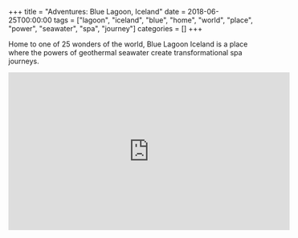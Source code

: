 +++
title = "Adventures: Blue Lagoon, Iceland"
date = 2018-06-25T00:00:00
tags = ["lagoon", "iceland", "blue", "home", "world", "place", "power", "seawater", "spa", "journey"]
categories = []
+++


Home to one of 25 wonders of the world, Blue Lagoon Iceland is a place where the powers of geothermal seawater create transformational spa journeys.

<iframe width="560" height="315" src="https://www.youtube.com/embed/afQeeP9qyuI" frameborder="0" allow="autoplay; encrypted-media" allowfullscreen></iframe>
